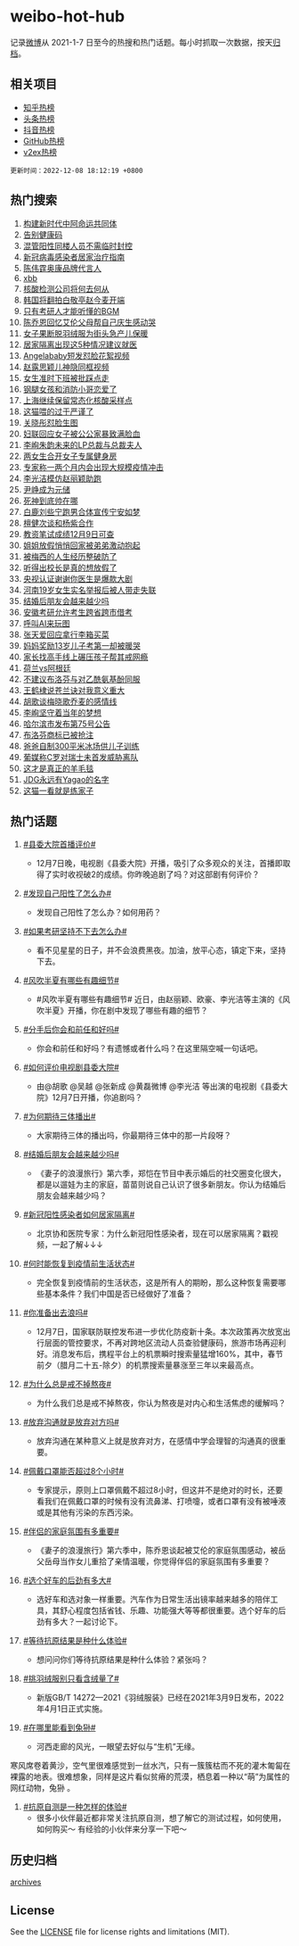 # weibo-hot-hub

记录[微博](https://www.weibo.com)从 2021-1-7 日至今的热搜和热门话题。每小时抓取一次数据，按天[归档](archives)。

## 相关项目

- [知乎热榜](https://github.com/lonnyzhang423/zhihu-hot-hub)
- [头条热榜](https://github.com/lonnyzhang423/toutiao-hot-hub)
- [抖音热榜](https://github.com/lonnyzhang423/douyin-hot-hub)
- [GitHub热榜](https://github.com/lonnyzhang423/github-hot-hub)
- [v2ex热榜](https://github.com/lonnyzhang423/v2ex-hot-hub)


`更新时间：2022-12-08 18:12:19 +0800`

## 热门搜索

1. [构建新时代中阿命运共同体](https://m.weibo.cn/search?containerid=100103type%3D1%26t%3D10%26q%3D%23%E6%9E%84%E5%BB%BA%E6%96%B0%E6%97%B6%E4%BB%A3%E4%B8%AD%E9%98%BF%E5%91%BD%E8%BF%90%E5%85%B1%E5%90%8C%E4%BD%93%23&stream_entry_id=51&isnewpage=1&extparam=seat%3D1%26c_type%3D51%26filter_type%3Drealtimehot%26dgr%3D0%26cate%3D10103%26pos%3D0%26display_time%3D1670494338%26pre_seqid%3D1670493418725024086198&luicode=10000011&lfid=106003type%253D25%2526t%253D3%2526disable_hot%253D1%2526filter_type%253Drealtimehot)
1. [告别健康码](https://m.weibo.cn/search?containerid=100103type%3D1%26t%3D10%26q%3D%23%E5%91%8A%E5%88%AB%E5%81%A5%E5%BA%B7%E7%A0%81%23&stream_entry_id=31&isnewpage=1&extparam=seat%3D1%26band_rank%3D1%26flag%3D2%26realpos%3D1%26q%3D%2523%25E5%2591%258A%25E5%2588%25AB%25E5%2581%25A5%25E5%25BA%25B7%25E7%25A0%2581%2523%26pos%3D0%26filter_type%3Drealtimehot%26c_type%3D31%26dgr%3D0%26cate%3D5001%26lcate%3D5001%26display_time%3D1670494338%26pre_seqid%3D1670493418725024086198&luicode=10000011&lfid=106003type%253D25%2526t%253D3%2526disable_hot%253D1%2526filter_type%253Drealtimehot)
1. [混管阳性同楼人员不需临时封控](https://m.weibo.cn/search?containerid=100103type%3D1%26t%3D10%26q%3D%23%E6%B7%B7%E7%AE%A1%E9%98%B3%E6%80%A7%E5%90%8C%E6%A5%BC%E4%BA%BA%E5%91%98%E4%B8%8D%E9%9C%80%E4%B8%B4%E6%97%B6%E5%B0%81%E6%8E%A7%23&stream_entry_id=31&isnewpage=1&extparam=seat%3D1%26band_rank%3D2%26flag%3D2%26realpos%3D2%26q%3D%2523%25E6%25B7%25B7%25E7%25AE%25A1%25E9%2598%25B3%25E6%2580%25A7%25E5%2590%258C%25E6%25A5%25BC%25E4%25BA%25BA%25E5%2591%2598%25E4%25B8%258D%25E9%259C%2580%25E4%25B8%25B4%25E6%2597%25B6%25E5%25B0%2581%25E6%258E%25A7%2523%26pos%3D1%26filter_type%3Drealtimehot%26c_type%3D31%26dgr%3D0%26cate%3D5001%26lcate%3D5001%26display_time%3D1670494338%26pre_seqid%3D1670493418725024086198&luicode=10000011&lfid=106003type%253D25%2526t%253D3%2526disable_hot%253D1%2526filter_type%253Drealtimehot)
1. [新冠病毒感染者居家治疗指南](https://m.weibo.cn/search?containerid=100103type%3D1%26t%3D10%26q%3D%23%E6%96%B0%E5%86%A0%E7%97%85%E6%AF%92%E6%84%9F%E6%9F%93%E8%80%85%E5%B1%85%E5%AE%B6%E6%B2%BB%E7%96%97%E6%8C%87%E5%8D%97%23&stream_entry_id=31&isnewpage=1&extparam=seat%3D1%26band_rank%3D3%26flag%3D0%26realpos%3D3%26q%3D%2523%25E6%2596%25B0%25E5%2586%25A0%25E7%2597%2585%25E6%25AF%2592%25E6%2584%259F%25E6%259F%2593%25E8%2580%2585%25E5%25B1%2585%25E5%25AE%25B6%25E6%25B2%25BB%25E7%2596%2597%25E6%258C%2587%25E5%258D%2597%2523%26pos%3D2%26filter_type%3Drealtimehot%26c_type%3D31%26dgr%3D0%26cate%3D5001%26lcate%3D5001%26display_time%3D1670494338%26pre_seqid%3D1670493418725024086198&luicode=10000011&lfid=106003type%253D25%2526t%253D3%2526disable_hot%253D1%2526filter_type%253Drealtimehot)
1. [陈伟霆奥康品牌代言人](https://m.weibo.cn/search?containerid=100103type%3D1%26t%3D10%26q%3D%23%E9%99%88%E4%BC%9F%E9%9C%86%E5%A5%A5%E5%BA%B7%E5%93%81%E7%89%8C%E4%BB%A3%E8%A8%80%E4%BA%BA%23&stream_entry_id=31&isnewpage=1&extparam=seat%3D1%26band_rank%3D4%26topic_ad%3D1%26filter_type%3Drealtimehot%26pos%3D3%26q%3D%2523%25E9%2599%2588%25E4%25BC%259F%25E9%259C%2586%25E5%25A5%25A5%25E5%25BA%25B7%25E5%2593%2581%25E7%2589%258C%25E4%25BB%25A3%25E8%25A8%2580%25E4%25BA%25BA%2523%26c_type%3D31%26dgr%3D0%26cate%3D5001%26adid%3D174406%26lcate%3D5001%26display_time%3D1670494338%26pre_seqid%3D1670493418725024086198&luicode=10000011&lfid=106003type%253D25%2526t%253D3%2526disable_hot%253D1%2526filter_type%253Drealtimehot)
1. [xbb](https://m.weibo.cn/search?containerid=100103type%3D1%26t%3D10%26q%3Dxbb&stream_entry_id=31&isnewpage=1&extparam=seat%3D1%26band_rank%3D4%26flag%3D0%26realpos%3D4%26q%3Dxbb%26pos%3D4%26filter_type%3Drealtimehot%26c_type%3D31%26dgr%3D0%26cate%3D5001%26lcate%3D5001%26display_time%3D1670494338%26pre_seqid%3D1670493418725024086198&luicode=10000011&lfid=106003type%253D25%2526t%253D3%2526disable_hot%253D1%2526filter_type%253Drealtimehot)
1. [核酸检测公司将何去何从](https://m.weibo.cn/search?containerid=100103type%3D1%26t%3D10%26q%3D%23%E6%A0%B8%E9%85%B8%E6%A3%80%E6%B5%8B%E5%85%AC%E5%8F%B8%E5%B0%86%E4%BD%95%E5%8E%BB%E4%BD%95%E4%BB%8E%23&stream_entry_id=31&isnewpage=1&extparam=seat%3D1%26band_rank%3D5%26flag%3D2%26realpos%3D5%26q%3D%2523%25E6%25A0%25B8%25E9%2585%25B8%25E6%25A3%2580%25E6%25B5%258B%25E5%2585%25AC%25E5%258F%25B8%25E5%25B0%2586%25E4%25BD%2595%25E5%258E%25BB%25E4%25BD%2595%25E4%25BB%258E%2523%26pos%3D5%26filter_type%3Drealtimehot%26c_type%3D31%26dgr%3D0%26cate%3D5001%26lcate%3D5001%26display_time%3D1670494338%26pre_seqid%3D1670493418725024086198&luicode=10000011&lfid=106003type%253D25%2526t%253D3%2526disable_hot%253D1%2526filter_type%253Drealtimehot)
1. [韩国将翻拍白敬亭赵今麦开端](https://m.weibo.cn/search?containerid=100103type%3D1%26t%3D10%26q%3D%23%E9%9F%A9%E5%9B%BD%E5%B0%86%E7%BF%BB%E6%8B%8D%E7%99%BD%E6%95%AC%E4%BA%AD%E8%B5%B5%E4%BB%8A%E9%BA%A6%E5%BC%80%E7%AB%AF%23&stream_entry_id=31&isnewpage=1&extparam=seat%3D1%26band_rank%3D6%26flag%3D1%26realpos%3D6%26q%3D%2523%25E9%259F%25A9%25E5%259B%25BD%25E5%25B0%2586%25E7%25BF%25BB%25E6%258B%258D%25E7%2599%25BD%25E6%2595%25AC%25E4%25BA%25AD%25E8%25B5%25B5%25E4%25BB%258A%25E9%25BA%25A6%25E5%25BC%2580%25E7%25AB%25AF%2523%26pos%3D6%26filter_type%3Drealtimehot%26c_type%3D31%26dgr%3D0%26cate%3D5001%26lcate%3D5001%26display_time%3D1670494338%26pre_seqid%3D1670493418725024086198&luicode=10000011&lfid=106003type%253D25%2526t%253D3%2526disable_hot%253D1%2526filter_type%253Drealtimehot)
1. [只有考研人才能听懂的BGM](https://m.weibo.cn/search?containerid=100103type%3D1%26t%3D10%26q%3D%23%E5%8F%AA%E6%9C%89%E8%80%83%E7%A0%94%E4%BA%BA%E6%89%8D%E8%83%BD%E5%90%AC%E6%87%82%E7%9A%84BGM%23&stream_entry_id=31&isnewpage=1&extparam=seat%3D1%26band_rank%3D7%26flag%3D1%26realpos%3D7%26q%3D%2523%25E5%258F%25AA%25E6%259C%2589%25E8%2580%2583%25E7%25A0%2594%25E4%25BA%25BA%25E6%2589%258D%25E8%2583%25BD%25E5%2590%25AC%25E6%2587%2582%25E7%259A%2584BGM%2523%26pos%3D7%26filter_type%3Drealtimehot%26c_type%3D31%26dgr%3D0%26cate%3D5001%26lcate%3D5001%26display_time%3D1670494338%26pre_seqid%3D1670493418725024086198&luicode=10000011&lfid=106003type%253D25%2526t%253D3%2526disable_hot%253D1%2526filter_type%253Drealtimehot)
1. [陈乔恩回忆艾伦父母帮自己庆生感动哭](https://m.weibo.cn/search?containerid=100103type%3D1%26t%3D10%26q%3D%23%E9%99%88%E4%B9%94%E6%81%A9%E5%9B%9E%E5%BF%86%E8%89%BE%E4%BC%A6%E7%88%B6%E6%AF%8D%E5%B8%AE%E8%87%AA%E5%B7%B1%E5%BA%86%E7%94%9F%E6%84%9F%E5%8A%A8%E5%93%AD%23&stream_entry_id=31&isnewpage=1&extparam=seat%3D1%26band_rank%3D8%26flag%3D0%26realpos%3D8%26q%3D%2523%25E9%2599%2588%25E4%25B9%2594%25E6%2581%25A9%25E5%259B%259E%25E5%25BF%2586%25E8%2589%25BE%25E4%25BC%25A6%25E7%2588%25B6%25E6%25AF%258D%25E5%25B8%25AE%25E8%2587%25AA%25E5%25B7%25B1%25E5%25BA%2586%25E7%2594%259F%25E6%2584%259F%25E5%258A%25A8%25E5%2593%25AD%2523%26pos%3D8%26filter_type%3Drealtimehot%26c_type%3D31%26dgr%3D0%26cate%3D5001%26lcate%3D5001%26display_time%3D1670494338%26pre_seqid%3D1670493418725024086198&luicode=10000011&lfid=106003type%253D25%2526t%253D3%2526disable_hot%253D1%2526filter_type%253Drealtimehot)
1. [女子果断脱羽绒服为街头急产儿保暖](https://m.weibo.cn/search?containerid=100103type%3D1%26t%3D10%26q%3D%23%E5%A5%B3%E5%AD%90%E6%9E%9C%E6%96%AD%E8%84%B1%E7%BE%BD%E7%BB%92%E6%9C%8D%E4%B8%BA%E8%A1%97%E5%A4%B4%E6%80%A5%E4%BA%A7%E5%84%BF%E4%BF%9D%E6%9A%96%23&stream_entry_id=31&isnewpage=1&extparam=seat%3D1%26band_rank%3D9%26flag%3D1%26realpos%3D9%26q%3D%2523%25E5%25A5%25B3%25E5%25AD%2590%25E6%259E%259C%25E6%2596%25AD%25E8%2584%25B1%25E7%25BE%25BD%25E7%25BB%2592%25E6%259C%258D%25E4%25B8%25BA%25E8%25A1%2597%25E5%25A4%25B4%25E6%2580%25A5%25E4%25BA%25A7%25E5%2584%25BF%25E4%25BF%259D%25E6%259A%2596%2523%26pos%3D9%26filter_type%3Drealtimehot%26c_type%3D31%26dgr%3D0%26cate%3D5001%26lcate%3D5001%26display_time%3D1670494338%26pre_seqid%3D1670493418725024086198&luicode=10000011&lfid=106003type%253D25%2526t%253D3%2526disable_hot%253D1%2526filter_type%253Drealtimehot)
1. [居家隔离出现这5种情况建议就医](https://m.weibo.cn/search?containerid=100103type%3D1%26t%3D10%26q%3D%23%E5%B1%85%E5%AE%B6%E9%9A%94%E7%A6%BB%E5%87%BA%E7%8E%B0%E8%BF%995%E7%A7%8D%E6%83%85%E5%86%B5%E5%BB%BA%E8%AE%AE%E5%B0%B1%E5%8C%BB%23&stream_entry_id=31&isnewpage=1&extparam=seat%3D1%26band_rank%3D10%26flag%3D1%26realpos%3D10%26q%3D%2523%25E5%25B1%2585%25E5%25AE%25B6%25E9%259A%2594%25E7%25A6%25BB%25E5%2587%25BA%25E7%258E%25B0%25E8%25BF%25995%25E7%25A7%258D%25E6%2583%2585%25E5%2586%25B5%25E5%25BB%25BA%25E8%25AE%25AE%25E5%25B0%25B1%25E5%258C%25BB%2523%26pos%3D10%26filter_type%3Drealtimehot%26c_type%3D31%26dgr%3D0%26cate%3D5001%26lcate%3D5001%26display_time%3D1670494338%26pre_seqid%3D1670493418725024086198&luicode=10000011&lfid=106003type%253D25%2526t%253D3%2526disable_hot%253D1%2526filter_type%253Drealtimehot)
1. [Angelababy短发怼脸花絮视频](https://m.weibo.cn/search?containerid=100103type%3D1%26t%3D10%26q%3D%23Angelababy%E7%9F%AD%E5%8F%91%E6%80%BC%E8%84%B8%E8%8A%B1%E7%B5%AE%E8%A7%86%E9%A2%91%23&stream_entry_id=31&isnewpage=1&extparam=seat%3D1%26band_rank%3D11%26flag%3D1%26realpos%3D11%26q%3D%2523Angelababy%25E7%259F%25AD%25E5%258F%2591%25E6%2580%25BC%25E8%2584%25B8%25E8%258A%25B1%25E7%25B5%25AE%25E8%25A7%2586%25E9%25A2%2591%2523%26pos%3D11%26filter_type%3Drealtimehot%26c_type%3D31%26dgr%3D0%26cate%3D5001%26lcate%3D5001%26display_time%3D1670494338%26pre_seqid%3D1670493418725024086198&luicode=10000011&lfid=106003type%253D25%2526t%253D3%2526disable_hot%253D1%2526filter_type%253Drealtimehot)
1. [赵露思颖儿神隐同框视频](https://m.weibo.cn/search?containerid=100103type%3D1%26t%3D10%26q%3D%23%E8%B5%B5%E9%9C%B2%E6%80%9D%E9%A2%96%E5%84%BF%E7%A5%9E%E9%9A%90%E5%90%8C%E6%A1%86%E8%A7%86%E9%A2%91%23&stream_entry_id=31&isnewpage=1&extparam=seat%3D1%26band_rank%3D12%26flag%3D1%26realpos%3D12%26q%3D%2523%25E8%25B5%25B5%25E9%259C%25B2%25E6%2580%259D%25E9%25A2%2596%25E5%2584%25BF%25E7%25A5%259E%25E9%259A%2590%25E5%2590%258C%25E6%25A1%2586%25E8%25A7%2586%25E9%25A2%2591%2523%26pos%3D12%26filter_type%3Drealtimehot%26c_type%3D31%26dgr%3D0%26cate%3D5001%26lcate%3D5001%26display_time%3D1670494338%26pre_seqid%3D1670493418725024086198&luicode=10000011&lfid=106003type%253D25%2526t%253D3%2526disable_hot%253D1%2526filter_type%253Drealtimehot)
1. [女生准时下班被批踩点走](https://m.weibo.cn/search?containerid=100103type%3D1%26t%3D10%26q%3D%23%E5%A5%B3%E7%94%9F%E5%87%86%E6%97%B6%E4%B8%8B%E7%8F%AD%E8%A2%AB%E6%89%B9%E8%B8%A9%E7%82%B9%E8%B5%B0%23&stream_entry_id=31&isnewpage=1&extparam=seat%3D1%26band_rank%3D13%26flag%3D2%26realpos%3D13%26q%3D%2523%25E5%25A5%25B3%25E7%2594%259F%25E5%2587%2586%25E6%2597%25B6%25E4%25B8%258B%25E7%258F%25AD%25E8%25A2%25AB%25E6%2589%25B9%25E8%25B8%25A9%25E7%2582%25B9%25E8%25B5%25B0%2523%26pos%3D13%26filter_type%3Drealtimehot%26c_type%3D31%26dgr%3D0%26cate%3D5001%26lcate%3D5001%26display_time%3D1670494338%26pre_seqid%3D1670493418725024086198&luicode=10000011&lfid=106003type%253D25%2526t%253D3%2526disable_hot%253D1%2526filter_type%253Drealtimehot)
1. [钢腿女孩和消防小哥恋爱了](https://m.weibo.cn/search?containerid=100103type%3D1%26t%3D10%26q%3D%23%E9%92%A2%E8%85%BF%E5%A5%B3%E5%AD%A9%E5%92%8C%E6%B6%88%E9%98%B2%E5%B0%8F%E5%93%A5%E6%81%8B%E7%88%B1%E4%BA%86%23&stream_entry_id=31&isnewpage=1&extparam=seat%3D1%26band_rank%3D14%26flag%3D1%26realpos%3D14%26q%3D%2523%25E9%2592%25A2%25E8%2585%25BF%25E5%25A5%25B3%25E5%25AD%25A9%25E5%2592%258C%25E6%25B6%2588%25E9%2598%25B2%25E5%25B0%258F%25E5%2593%25A5%25E6%2581%258B%25E7%2588%25B1%25E4%25BA%2586%2523%26pos%3D14%26filter_type%3Drealtimehot%26c_type%3D31%26dgr%3D0%26cate%3D5001%26lcate%3D5001%26display_time%3D1670494338%26pre_seqid%3D1670493418725024086198&luicode=10000011&lfid=106003type%253D25%2526t%253D3%2526disable_hot%253D1%2526filter_type%253Drealtimehot)
1. [上海继续保留常态化核酸采样点](https://m.weibo.cn/search?containerid=100103type%3D1%26t%3D10%26q%3D%23%E4%B8%8A%E6%B5%B7%E7%BB%A7%E7%BB%AD%E4%BF%9D%E7%95%99%E5%B8%B8%E6%80%81%E5%8C%96%E6%A0%B8%E9%85%B8%E9%87%87%E6%A0%B7%E7%82%B9%23&stream_entry_id=31&isnewpage=1&extparam=seat%3D1%26band_rank%3D15%26flag%3D0%26realpos%3D15%26q%3D%2523%25E4%25B8%258A%25E6%25B5%25B7%25E7%25BB%25A7%25E7%25BB%25AD%25E4%25BF%259D%25E7%2595%2599%25E5%25B8%25B8%25E6%2580%2581%25E5%258C%2596%25E6%25A0%25B8%25E9%2585%25B8%25E9%2587%2587%25E6%25A0%25B7%25E7%2582%25B9%2523%26pos%3D15%26filter_type%3Drealtimehot%26c_type%3D31%26dgr%3D0%26cate%3D5001%26lcate%3D5001%26display_time%3D1670494338%26pre_seqid%3D1670493418725024086198&luicode=10000011&lfid=106003type%253D25%2526t%253D3%2526disable_hot%253D1%2526filter_type%253Drealtimehot)
1. [这猫喂的过于严谨了](https://m.weibo.cn/search?containerid=100103type%3D1%26t%3D10%26q%3D%23%E8%BF%99%E7%8C%AB%E5%96%82%E7%9A%84%E8%BF%87%E4%BA%8E%E4%B8%A5%E8%B0%A8%E4%BA%86%23&stream_entry_id=31&isnewpage=1&extparam=seat%3D1%26band_rank%3D16%26flag%3D0%26realpos%3D16%26q%3D%2523%25E8%25BF%2599%25E7%258C%25AB%25E5%2596%2582%25E7%259A%2584%25E8%25BF%2587%25E4%25BA%258E%25E4%25B8%25A5%25E8%25B0%25A8%25E4%25BA%2586%2523%26pos%3D16%26filter_type%3Drealtimehot%26c_type%3D31%26dgr%3D0%26cate%3D5001%26lcate%3D5001%26display_time%3D1670494338%26pre_seqid%3D1670493418725024086198&luicode=10000011&lfid=106003type%253D25%2526t%253D3%2526disable_hot%253D1%2526filter_type%253Drealtimehot)
1. [关晓彤怼脸生图](https://m.weibo.cn/search?containerid=100103type%3D1%26t%3D10%26q%3D%23%E5%85%B3%E6%99%93%E5%BD%A4%E6%80%BC%E8%84%B8%E7%94%9F%E5%9B%BE%23&stream_entry_id=31&isnewpage=1&extparam=seat%3D1%26band_rank%3D17%26flag%3D0%26realpos%3D17%26q%3D%2523%25E5%2585%25B3%25E6%2599%2593%25E5%25BD%25A4%25E6%2580%25BC%25E8%2584%25B8%25E7%2594%259F%25E5%259B%25BE%2523%26pos%3D17%26filter_type%3Drealtimehot%26c_type%3D31%26dgr%3D0%26cate%3D5001%26lcate%3D5001%26display_time%3D1670494338%26pre_seqid%3D1670493418725024086198&luicode=10000011&lfid=106003type%253D25%2526t%253D3%2526disable_hot%253D1%2526filter_type%253Drealtimehot)
1. [妇联回应女子被公公家暴致满脸血](https://m.weibo.cn/search?containerid=100103type%3D1%26t%3D10%26q%3D%23%E5%A6%87%E8%81%94%E5%9B%9E%E5%BA%94%E5%A5%B3%E5%AD%90%E8%A2%AB%E5%85%AC%E5%85%AC%E5%AE%B6%E6%9A%B4%E8%87%B4%E6%BB%A1%E8%84%B8%E8%A1%80%23&stream_entry_id=31&isnewpage=1&extparam=seat%3D1%26band_rank%3D18%26flag%3D0%26realpos%3D18%26q%3D%2523%25E5%25A6%2587%25E8%2581%2594%25E5%259B%259E%25E5%25BA%2594%25E5%25A5%25B3%25E5%25AD%2590%25E8%25A2%25AB%25E5%2585%25AC%25E5%2585%25AC%25E5%25AE%25B6%25E6%259A%25B4%25E8%2587%25B4%25E6%25BB%25A1%25E8%2584%25B8%25E8%25A1%2580%2523%26pos%3D18%26filter_type%3Drealtimehot%26c_type%3D31%26dgr%3D0%26cate%3D5001%26lcate%3D5001%26display_time%3D1670494338%26pre_seqid%3D1670493418725024086198&luicode=10000011&lfid=106003type%253D25%2526t%253D3%2526disable_hot%253D1%2526filter_type%253Drealtimehot)
1. [李峋朱韵未来的LP总裁与总裁夫人](https://m.weibo.cn/search?containerid=100103type%3D1%26t%3D10%26q%3D%23%E6%9D%8E%E5%B3%8B%E6%9C%B1%E9%9F%B5%E6%9C%AA%E6%9D%A5%E7%9A%84LP%E6%80%BB%E8%A3%81%E4%B8%8E%E6%80%BB%E8%A3%81%E5%A4%AB%E4%BA%BA%23&stream_entry_id=31&isnewpage=1&extparam=seat%3D1%26band_rank%3D19%26flag%3D1%26realpos%3D19%26q%3D%2523%25E6%259D%258E%25E5%25B3%258B%25E6%259C%25B1%25E9%259F%25B5%25E6%259C%25AA%25E6%259D%25A5%25E7%259A%2584LP%25E6%2580%25BB%25E8%25A3%2581%25E4%25B8%258E%25E6%2580%25BB%25E8%25A3%2581%25E5%25A4%25AB%25E4%25BA%25BA%2523%26pos%3D19%26filter_type%3Drealtimehot%26c_type%3D31%26dgr%3D0%26cate%3D5001%26lcate%3D5001%26display_time%3D1670494338%26pre_seqid%3D1670493418725024086198&luicode=10000011&lfid=106003type%253D25%2526t%253D3%2526disable_hot%253D1%2526filter_type%253Drealtimehot)
1. [两女生合开女子专属健身房](https://m.weibo.cn/search?containerid=100103type%3D1%26t%3D10%26q%3D%23%E4%B8%A4%E5%A5%B3%E7%94%9F%E5%90%88%E5%BC%80%E5%A5%B3%E5%AD%90%E4%B8%93%E5%B1%9E%E5%81%A5%E8%BA%AB%E6%88%BF%23&stream_entry_id=31&isnewpage=1&extparam=seat%3D1%26band_rank%3D20%26flag%3D0%26realpos%3D20%26q%3D%2523%25E4%25B8%25A4%25E5%25A5%25B3%25E7%2594%259F%25E5%2590%2588%25E5%25BC%2580%25E5%25A5%25B3%25E5%25AD%2590%25E4%25B8%2593%25E5%25B1%259E%25E5%2581%25A5%25E8%25BA%25AB%25E6%2588%25BF%2523%26pos%3D20%26filter_type%3Drealtimehot%26c_type%3D31%26dgr%3D0%26cate%3D5001%26lcate%3D5001%26display_time%3D1670494338%26pre_seqid%3D1670493418725024086198&luicode=10000011&lfid=106003type%253D25%2526t%253D3%2526disable_hot%253D1%2526filter_type%253Drealtimehot)
1. [专家称一两个月内会出现大规模疫情冲击](https://m.weibo.cn/search?containerid=100103type%3D1%26t%3D10%26q%3D%23%E4%B8%93%E5%AE%B6%E7%A7%B0%E4%B8%80%E4%B8%A4%E4%B8%AA%E6%9C%88%E5%86%85%E4%BC%9A%E5%87%BA%E7%8E%B0%E5%A4%A7%E8%A7%84%E6%A8%A1%E7%96%AB%E6%83%85%E5%86%B2%E5%87%BB%23&stream_entry_id=31&isnewpage=1&extparam=seat%3D1%26band_rank%3D21%26flag%3D2%26realpos%3D21%26q%3D%2523%25E4%25B8%2593%25E5%25AE%25B6%25E7%25A7%25B0%25E4%25B8%2580%25E4%25B8%25A4%25E4%25B8%25AA%25E6%259C%2588%25E5%2586%2585%25E4%25BC%259A%25E5%2587%25BA%25E7%258E%25B0%25E5%25A4%25A7%25E8%25A7%2584%25E6%25A8%25A1%25E7%2596%25AB%25E6%2583%2585%25E5%2586%25B2%25E5%2587%25BB%2523%26pos%3D21%26filter_type%3Drealtimehot%26c_type%3D31%26dgr%3D0%26cate%3D5001%26lcate%3D5001%26display_time%3D1670494338%26pre_seqid%3D1670493418725024086198&luicode=10000011&lfid=106003type%253D25%2526t%253D3%2526disable_hot%253D1%2526filter_type%253Drealtimehot)
1. [李光洁模仿赵丽颖助跑](https://m.weibo.cn/search?containerid=100103type%3D1%26t%3D10%26q%3D%23%E6%9D%8E%E5%85%89%E6%B4%81%E6%A8%A1%E4%BB%BF%E8%B5%B5%E4%B8%BD%E9%A2%96%E5%8A%A9%E8%B7%91%23&stream_entry_id=31&isnewpage=1&extparam=seat%3D1%26band_rank%3D22%26flag%3D1%26realpos%3D22%26q%3D%2523%25E6%259D%258E%25E5%2585%2589%25E6%25B4%2581%25E6%25A8%25A1%25E4%25BB%25BF%25E8%25B5%25B5%25E4%25B8%25BD%25E9%25A2%2596%25E5%258A%25A9%25E8%25B7%2591%2523%26pos%3D22%26filter_type%3Drealtimehot%26c_type%3D31%26dgr%3D0%26cate%3D5001%26lcate%3D5001%26display_time%3D1670494338%26pre_seqid%3D1670493418725024086198&luicode=10000011&lfid=106003type%253D25%2526t%253D3%2526disable_hot%253D1%2526filter_type%253Drealtimehot)
1. [尹峥成为元储](https://m.weibo.cn/search?containerid=100103type%3D1%26t%3D10%26q%3D%23%E5%B0%B9%E5%B3%A5%E6%88%90%E4%B8%BA%E5%85%83%E5%82%A8%23&stream_entry_id=31&isnewpage=1&extparam=seat%3D1%26band_rank%3D23%26flag%3D1%26realpos%3D23%26q%3D%2523%25E5%25B0%25B9%25E5%25B3%25A5%25E6%2588%2590%25E4%25B8%25BA%25E5%2585%2583%25E5%2582%25A8%2523%26pos%3D23%26filter_type%3Drealtimehot%26c_type%3D31%26dgr%3D0%26cate%3D5001%26lcate%3D5001%26display_time%3D1670494338%26pre_seqid%3D1670493418725024086198&luicode=10000011&lfid=106003type%253D25%2526t%253D3%2526disable_hot%253D1%2526filter_type%253Drealtimehot)
1. [死神到底帅在哪](https://m.weibo.cn/search?containerid=100103type%3D1%26t%3D10%26q%3D%23%E6%AD%BB%E7%A5%9E%E5%88%B0%E5%BA%95%E5%B8%85%E5%9C%A8%E5%93%AA%23&stream_entry_id=31&isnewpage=1&extparam=seat%3D1%26band_rank%3D24%26flag%3D0%26realpos%3D24%26q%3D%2523%25E6%25AD%25BB%25E7%25A5%259E%25E5%2588%25B0%25E5%25BA%2595%25E5%25B8%2585%25E5%259C%25A8%25E5%2593%25AA%2523%26pos%3D24%26filter_type%3Drealtimehot%26c_type%3D31%26dgr%3D0%26cate%3D5001%26lcate%3D5001%26display_time%3D1670494338%26pre_seqid%3D1670493418725024086198&luicode=10000011&lfid=106003type%253D25%2526t%253D3%2526disable_hot%253D1%2526filter_type%253Drealtimehot)
1. [白鹿刘些宁跑男合体宣传宁安如梦](https://m.weibo.cn/search?containerid=100103type%3D1%26t%3D10%26q%3D%23%E7%99%BD%E9%B9%BF%E5%88%98%E4%BA%9B%E5%AE%81%E8%B7%91%E7%94%B7%E5%90%88%E4%BD%93%E5%AE%A3%E4%BC%A0%E5%AE%81%E5%AE%89%E5%A6%82%E6%A2%A6%23&stream_entry_id=31&isnewpage=1&extparam=seat%3D1%26band_rank%3D25%26flag%3D1%26realpos%3D25%26q%3D%2523%25E7%2599%25BD%25E9%25B9%25BF%25E5%2588%2598%25E4%25BA%259B%25E5%25AE%2581%25E8%25B7%2591%25E7%2594%25B7%25E5%2590%2588%25E4%25BD%2593%25E5%25AE%25A3%25E4%25BC%25A0%25E5%25AE%2581%25E5%25AE%2589%25E5%25A6%2582%25E6%25A2%25A6%2523%26pos%3D25%26filter_type%3Drealtimehot%26c_type%3D31%26dgr%3D0%26cate%3D5001%26lcate%3D5001%26display_time%3D1670494338%26pre_seqid%3D1670493418725024086198&luicode=10000011&lfid=106003type%253D25%2526t%253D3%2526disable_hot%253D1%2526filter_type%253Drealtimehot)
1. [檀健次谈和杨紫合作](https://m.weibo.cn/search?containerid=100103type%3D1%26t%3D10%26q%3D%23%E6%AA%80%E5%81%A5%E6%AC%A1%E8%B0%88%E5%92%8C%E6%9D%A8%E7%B4%AB%E5%90%88%E4%BD%9C%23&stream_entry_id=31&isnewpage=1&extparam=seat%3D1%26band_rank%3D26%26flag%3D0%26realpos%3D26%26q%3D%2523%25E6%25AA%2580%25E5%2581%25A5%25E6%25AC%25A1%25E8%25B0%2588%25E5%2592%258C%25E6%259D%25A8%25E7%25B4%25AB%25E5%2590%2588%25E4%25BD%259C%2523%26pos%3D26%26filter_type%3Drealtimehot%26c_type%3D31%26dgr%3D0%26cate%3D5001%26lcate%3D5001%26display_time%3D1670494338%26pre_seqid%3D1670493418725024086198&luicode=10000011&lfid=106003type%253D25%2526t%253D3%2526disable_hot%253D1%2526filter_type%253Drealtimehot)
1. [教资笔试成绩12月9日可查](https://m.weibo.cn/search?containerid=100103type%3D1%26t%3D10%26q%3D%23%E6%95%99%E8%B5%84%E7%AC%94%E8%AF%95%E6%88%90%E7%BB%A912%E6%9C%889%E6%97%A5%E5%8F%AF%E6%9F%A5%23&stream_entry_id=31&isnewpage=1&extparam=seat%3D1%26band_rank%3D27%26flag%3D0%26realpos%3D27%26q%3D%2523%25E6%2595%2599%25E8%25B5%2584%25E7%25AC%2594%25E8%25AF%2595%25E6%2588%2590%25E7%25BB%25A912%25E6%259C%25889%25E6%2597%25A5%25E5%258F%25AF%25E6%259F%25A5%2523%26pos%3D27%26filter_type%3Drealtimehot%26c_type%3D31%26dgr%3D0%26cate%3D5001%26lcate%3D5001%26display_time%3D1670494338%26pre_seqid%3D1670493418725024086198&luicode=10000011&lfid=106003type%253D25%2526t%253D3%2526disable_hot%253D1%2526filter_type%253Drealtimehot)
1. [姐姐放假悄悄回家被弟弟激动抱起](https://m.weibo.cn/search?containerid=100103type%3D1%26t%3D10%26q%3D%23%E5%A7%90%E5%A7%90%E6%94%BE%E5%81%87%E6%82%84%E6%82%84%E5%9B%9E%E5%AE%B6%E8%A2%AB%E5%BC%9F%E5%BC%9F%E6%BF%80%E5%8A%A8%E6%8A%B1%E8%B5%B7%23&stream_entry_id=31&isnewpage=1&extparam=seat%3D1%26band_rank%3D28%26flag%3D1%26realpos%3D28%26q%3D%2523%25E5%25A7%2590%25E5%25A7%2590%25E6%2594%25BE%25E5%2581%2587%25E6%2582%2584%25E6%2582%2584%25E5%259B%259E%25E5%25AE%25B6%25E8%25A2%25AB%25E5%25BC%259F%25E5%25BC%259F%25E6%25BF%2580%25E5%258A%25A8%25E6%258A%25B1%25E8%25B5%25B7%2523%26pos%3D28%26filter_type%3Drealtimehot%26c_type%3D31%26dgr%3D0%26cate%3D5001%26lcate%3D5001%26display_time%3D1670494338%26pre_seqid%3D1670493418725024086198&luicode=10000011&lfid=106003type%253D25%2526t%253D3%2526disable_hot%253D1%2526filter_type%253Drealtimehot)
1. [被梅西的人生经历整破防了](https://m.weibo.cn/search?containerid=100103type%3D1%26t%3D10%26q%3D%23%E8%A2%AB%E6%A2%85%E8%A5%BF%E7%9A%84%E4%BA%BA%E7%94%9F%E7%BB%8F%E5%8E%86%E6%95%B4%E7%A0%B4%E9%98%B2%E4%BA%86%23&stream_entry_id=31&isnewpage=1&extparam=seat%3D1%26band_rank%3D29%26flag%3D1%26realpos%3D29%26q%3D%2523%25E8%25A2%25AB%25E6%25A2%2585%25E8%25A5%25BF%25E7%259A%2584%25E4%25BA%25BA%25E7%2594%259F%25E7%25BB%258F%25E5%258E%2586%25E6%2595%25B4%25E7%25A0%25B4%25E9%2598%25B2%25E4%25BA%2586%2523%26pos%3D29%26filter_type%3Drealtimehot%26c_type%3D31%26dgr%3D0%26cate%3D5001%26lcate%3D5001%26display_time%3D1670494338%26pre_seqid%3D1670493418725024086198&luicode=10000011&lfid=106003type%253D25%2526t%253D3%2526disable_hot%253D1%2526filter_type%253Drealtimehot)
1. [听得出校长是真的想放假了](https://m.weibo.cn/search?containerid=100103type%3D1%26t%3D10%26q%3D%23%E5%90%AC%E5%BE%97%E5%87%BA%E6%A0%A1%E9%95%BF%E6%98%AF%E7%9C%9F%E7%9A%84%E6%83%B3%E6%94%BE%E5%81%87%E4%BA%86%23&stream_entry_id=31&isnewpage=1&extparam=seat%3D1%26band_rank%3D30%26flag%3D0%26realpos%3D30%26q%3D%2523%25E5%2590%25AC%25E5%25BE%2597%25E5%2587%25BA%25E6%25A0%25A1%25E9%2595%25BF%25E6%2598%25AF%25E7%259C%259F%25E7%259A%2584%25E6%2583%25B3%25E6%2594%25BE%25E5%2581%2587%25E4%25BA%2586%2523%26pos%3D30%26filter_type%3Drealtimehot%26c_type%3D31%26dgr%3D0%26cate%3D5001%26lcate%3D5001%26display_time%3D1670494338%26pre_seqid%3D1670493418725024086198&luicode=10000011&lfid=106003type%253D25%2526t%253D3%2526disable_hot%253D1%2526filter_type%253Drealtimehot)
1. [央视认证谢谢你医生是爆款大剧](https://m.weibo.cn/search?containerid=100103type%3D1%26t%3D10%26q%3D%23%E5%A4%AE%E8%A7%86%E8%AE%A4%E8%AF%81%E8%B0%A2%E8%B0%A2%E4%BD%A0%E5%8C%BB%E7%94%9F%E6%98%AF%E7%88%86%E6%AC%BE%E5%A4%A7%E5%89%A7%23&stream_entry_id=31&isnewpage=1&extparam=seat%3D1%26band_rank%3D31%26flag%3D1%26realpos%3D31%26q%3D%2523%25E5%25A4%25AE%25E8%25A7%2586%25E8%25AE%25A4%25E8%25AF%2581%25E8%25B0%25A2%25E8%25B0%25A2%25E4%25BD%25A0%25E5%258C%25BB%25E7%2594%259F%25E6%2598%25AF%25E7%2588%2586%25E6%25AC%25BE%25E5%25A4%25A7%25E5%2589%25A7%2523%26pos%3D31%26filter_type%3Drealtimehot%26c_type%3D31%26dgr%3D0%26cate%3D5001%26lcate%3D5001%26display_time%3D1670494338%26pre_seqid%3D1670493418725024086198&luicode=10000011&lfid=106003type%253D25%2526t%253D3%2526disable_hot%253D1%2526filter_type%253Drealtimehot)
1. [河南19岁女生实名举报后被人带走失联](https://m.weibo.cn/search?containerid=100103type%3D1%26t%3D10%26q%3D%23%E6%B2%B3%E5%8D%9719%E5%B2%81%E5%A5%B3%E7%94%9F%E5%AE%9E%E5%90%8D%E4%B8%BE%E6%8A%A5%E5%90%8E%E8%A2%AB%E4%BA%BA%E5%B8%A6%E8%B5%B0%E5%A4%B1%E8%81%94%23&stream_entry_id=31&isnewpage=1&extparam=seat%3D1%26band_rank%3D32%26flag%3D0%26realpos%3D32%26q%3D%2523%25E6%25B2%25B3%25E5%258D%259719%25E5%25B2%2581%25E5%25A5%25B3%25E7%2594%259F%25E5%25AE%259E%25E5%2590%258D%25E4%25B8%25BE%25E6%258A%25A5%25E5%2590%258E%25E8%25A2%25AB%25E4%25BA%25BA%25E5%25B8%25A6%25E8%25B5%25B0%25E5%25A4%25B1%25E8%2581%2594%2523%26pos%3D32%26filter_type%3Drealtimehot%26c_type%3D31%26dgr%3D0%26cate%3D5001%26lcate%3D5001%26display_time%3D1670494338%26pre_seqid%3D1670493418725024086198&luicode=10000011&lfid=106003type%253D25%2526t%253D3%2526disable_hot%253D1%2526filter_type%253Drealtimehot)
1. [结婚后朋友会越来越少吗](https://m.weibo.cn/search?containerid=100103type%3D1%26t%3D10%26q%3D%23%E7%BB%93%E5%A9%9A%E5%90%8E%E6%9C%8B%E5%8F%8B%E4%BC%9A%E8%B6%8A%E6%9D%A5%E8%B6%8A%E5%B0%91%E5%90%97%23&stream_entry_id=31&isnewpage=1&extparam=seat%3D1%26band_rank%3D33%26flag%3D0%26realpos%3D33%26q%3D%2523%25E7%25BB%2593%25E5%25A9%259A%25E5%2590%258E%25E6%259C%258B%25E5%258F%258B%25E4%25BC%259A%25E8%25B6%258A%25E6%259D%25A5%25E8%25B6%258A%25E5%25B0%2591%25E5%2590%2597%2523%26pos%3D33%26filter_type%3Drealtimehot%26c_type%3D31%26dgr%3D0%26cate%3D5001%26lcate%3D5001%26display_time%3D1670494338%26pre_seqid%3D1670493418725024086198&luicode=10000011&lfid=106003type%253D25%2526t%253D3%2526disable_hot%253D1%2526filter_type%253Drealtimehot)
1. [安徽考研允许考生跨省跨市借考](https://m.weibo.cn/search?containerid=100103type%3D1%26t%3D10%26q%3D%23%E5%AE%89%E5%BE%BD%E8%80%83%E7%A0%94%E5%85%81%E8%AE%B8%E8%80%83%E7%94%9F%E8%B7%A8%E7%9C%81%E8%B7%A8%E5%B8%82%E5%80%9F%E8%80%83%23&stream_entry_id=31&isnewpage=1&extparam=seat%3D1%26band_rank%3D34%26flag%3D0%26realpos%3D34%26q%3D%2523%25E5%25AE%2589%25E5%25BE%25BD%25E8%2580%2583%25E7%25A0%2594%25E5%2585%2581%25E8%25AE%25B8%25E8%2580%2583%25E7%2594%259F%25E8%25B7%25A8%25E7%259C%2581%25E8%25B7%25A8%25E5%25B8%2582%25E5%2580%259F%25E8%2580%2583%2523%26pos%3D34%26filter_type%3Drealtimehot%26c_type%3D31%26dgr%3D0%26cate%3D5001%26lcate%3D5001%26display_time%3D1670494338%26pre_seqid%3D1670493418725024086198&luicode=10000011&lfid=106003type%253D25%2526t%253D3%2526disable_hot%253D1%2526filter_type%253Drealtimehot)
1. [呼叫AI来玩图](https://m.weibo.cn/search?containerid=100103type%3D1%26t%3D10%26q%3D%23%E5%91%BC%E5%8F%ABAI%E6%9D%A5%E7%8E%A9%E5%9B%BE%23&stream_entry_id=31&isnewpage=1&extparam=seat%3D1%26band_rank%3D35%26flag%3D1%26realpos%3D35%26q%3D%2523%25E5%2591%25BC%25E5%258F%25ABAI%25E6%259D%25A5%25E7%258E%25A9%25E5%259B%25BE%2523%26pos%3D35%26filter_type%3Drealtimehot%26c_type%3D31%26dgr%3D0%26cate%3D5001%26lcate%3D5001%26display_time%3D1670494338%26pre_seqid%3D1670493418725024086198&luicode=10000011&lfid=106003type%253D25%2526t%253D3%2526disable_hot%253D1%2526filter_type%253Drealtimehot)
1. [张天爱回应拿行李箱买菜](https://m.weibo.cn/search?containerid=100103type%3D1%26t%3D10%26q%3D%23%E5%BC%A0%E5%A4%A9%E7%88%B1%E5%9B%9E%E5%BA%94%E6%8B%BF%E8%A1%8C%E6%9D%8E%E7%AE%B1%E4%B9%B0%E8%8F%9C%23&stream_entry_id=31&isnewpage=1&extparam=seat%3D1%26band_rank%3D36%26flag%3D0%26realpos%3D36%26q%3D%2523%25E5%25BC%25A0%25E5%25A4%25A9%25E7%2588%25B1%25E5%259B%259E%25E5%25BA%2594%25E6%258B%25BF%25E8%25A1%258C%25E6%259D%258E%25E7%25AE%25B1%25E4%25B9%25B0%25E8%258F%259C%2523%26pos%3D36%26filter_type%3Drealtimehot%26c_type%3D31%26dgr%3D0%26cate%3D5001%26lcate%3D5001%26display_time%3D1670494338%26pre_seqid%3D1670493418725024086198&luicode=10000011&lfid=106003type%253D25%2526t%253D3%2526disable_hot%253D1%2526filter_type%253Drealtimehot)
1. [妈妈奖励13岁儿子考第一却被暖哭](https://m.weibo.cn/search?containerid=100103type%3D1%26t%3D10%26q%3D%23%E5%A6%88%E5%A6%88%E5%A5%96%E5%8A%B113%E5%B2%81%E5%84%BF%E5%AD%90%E8%80%83%E7%AC%AC%E4%B8%80%E5%8D%B4%E8%A2%AB%E6%9A%96%E5%93%AD%23&stream_entry_id=31&isnewpage=1&extparam=seat%3D1%26band_rank%3D37%26flag%3D0%26realpos%3D37%26q%3D%2523%25E5%25A6%2588%25E5%25A6%2588%25E5%25A5%2596%25E5%258A%25B113%25E5%25B2%2581%25E5%2584%25BF%25E5%25AD%2590%25E8%2580%2583%25E7%25AC%25AC%25E4%25B8%2580%25E5%258D%25B4%25E8%25A2%25AB%25E6%259A%2596%25E5%2593%25AD%2523%26pos%3D37%26filter_type%3Drealtimehot%26c_type%3D31%26dgr%3D0%26cate%3D5001%26lcate%3D5001%26display_time%3D1670494338%26pre_seqid%3D1670493418725024086198&luicode=10000011&lfid=106003type%253D25%2526t%253D3%2526disable_hot%253D1%2526filter_type%253Drealtimehot)
1. [家长找高手线上碾压孩子帮其戒网瘾](https://m.weibo.cn/search?containerid=100103type%3D1%26t%3D10%26q%3D%23%E5%AE%B6%E9%95%BF%E6%89%BE%E9%AB%98%E6%89%8B%E7%BA%BF%E4%B8%8A%E7%A2%BE%E5%8E%8B%E5%AD%A9%E5%AD%90%E5%B8%AE%E5%85%B6%E6%88%92%E7%BD%91%E7%98%BE%23&stream_entry_id=31&isnewpage=1&extparam=seat%3D1%26band_rank%3D38%26flag%3D1%26realpos%3D38%26q%3D%2523%25E5%25AE%25B6%25E9%2595%25BF%25E6%2589%25BE%25E9%25AB%2598%25E6%2589%258B%25E7%25BA%25BF%25E4%25B8%258A%25E7%25A2%25BE%25E5%258E%258B%25E5%25AD%25A9%25E5%25AD%2590%25E5%25B8%25AE%25E5%2585%25B6%25E6%2588%2592%25E7%25BD%2591%25E7%2598%25BE%2523%26pos%3D38%26filter_type%3Drealtimehot%26c_type%3D31%26dgr%3D0%26cate%3D5001%26lcate%3D5001%26display_time%3D1670494338%26pre_seqid%3D1670493418725024086198&luicode=10000011&lfid=106003type%253D25%2526t%253D3%2526disable_hot%253D1%2526filter_type%253Drealtimehot)
1. [荷兰vs阿根廷](https://m.weibo.cn/search?containerid=100103type%3D1%26t%3D10%26q%3D%23%E8%8D%B7%E5%85%B0vs%E9%98%BF%E6%A0%B9%E5%BB%B7%23&stream_entry_id=31&isnewpage=1&extparam=seat%3D1%26band_rank%3D39%26flag%3D0%26realpos%3D39%26q%3D%2523%25E8%258D%25B7%25E5%2585%25B0vs%25E9%2598%25BF%25E6%25A0%25B9%25E5%25BB%25B7%2523%26pos%3D39%26filter_type%3Drealtimehot%26c_type%3D31%26dgr%3D0%26cate%3D5001%26lcate%3D5001%26display_time%3D1670494338%26pre_seqid%3D1670493418725024086198&luicode=10000011&lfid=106003type%253D25%2526t%253D3%2526disable_hot%253D1%2526filter_type%253Drealtimehot)
1. [不建议布洛芬与对乙酰氨基酚同服](https://m.weibo.cn/search?containerid=100103type%3D1%26t%3D10%26q%3D%23%E4%B8%8D%E5%BB%BA%E8%AE%AE%E5%B8%83%E6%B4%9B%E8%8A%AC%E4%B8%8E%E5%AF%B9%E4%B9%99%E9%85%B0%E6%B0%A8%E5%9F%BA%E9%85%9A%E5%90%8C%E6%9C%8D%23&stream_entry_id=31&isnewpage=1&extparam=seat%3D1%26band_rank%3D40%26flag%3D0%26realpos%3D40%26q%3D%2523%25E4%25B8%258D%25E5%25BB%25BA%25E8%25AE%25AE%25E5%25B8%2583%25E6%25B4%259B%25E8%258A%25AC%25E4%25B8%258E%25E5%25AF%25B9%25E4%25B9%2599%25E9%2585%25B0%25E6%25B0%25A8%25E5%259F%25BA%25E9%2585%259A%25E5%2590%258C%25E6%259C%258D%2523%26pos%3D40%26filter_type%3Drealtimehot%26c_type%3D31%26dgr%3D0%26cate%3D5001%26lcate%3D5001%26display_time%3D1670494338%26pre_seqid%3D1670493418725024086198&luicode=10000011&lfid=106003type%253D25%2526t%253D3%2526disable_hot%253D1%2526filter_type%253Drealtimehot)
1. [王鹤棣说苍兰诀对我意义重大](https://m.weibo.cn/search?containerid=100103type%3D1%26t%3D10%26q%3D%23%E7%8E%8B%E9%B9%A4%E6%A3%A3%E8%AF%B4%E8%8B%8D%E5%85%B0%E8%AF%80%E5%AF%B9%E6%88%91%E6%84%8F%E4%B9%89%E9%87%8D%E5%A4%A7%23&stream_entry_id=31&isnewpage=1&extparam=seat%3D1%26band_rank%3D41%26flag%3D0%26realpos%3D41%26q%3D%2523%25E7%258E%258B%25E9%25B9%25A4%25E6%25A3%25A3%25E8%25AF%25B4%25E8%258B%258D%25E5%2585%25B0%25E8%25AF%2580%25E5%25AF%25B9%25E6%2588%2591%25E6%2584%258F%25E4%25B9%2589%25E9%2587%258D%25E5%25A4%25A7%2523%26pos%3D41%26filter_type%3Drealtimehot%26c_type%3D31%26dgr%3D0%26cate%3D5001%26lcate%3D5001%26display_time%3D1670494338%26pre_seqid%3D1670493418725024086198&luicode=10000011&lfid=106003type%253D25%2526t%253D3%2526disable_hot%253D1%2526filter_type%253Drealtimehot)
1. [胡歌谈梅晓歌乔麦的感情线](https://m.weibo.cn/search?containerid=100103type%3D1%26t%3D10%26q%3D%23%E8%83%A1%E6%AD%8C%E8%B0%88%E6%A2%85%E6%99%93%E6%AD%8C%E4%B9%94%E9%BA%A6%E7%9A%84%E6%84%9F%E6%83%85%E7%BA%BF%23&stream_entry_id=31&isnewpage=1&extparam=seat%3D1%26band_rank%3D42%26flag%3D1%26realpos%3D42%26q%3D%2523%25E8%2583%25A1%25E6%25AD%258C%25E8%25B0%2588%25E6%25A2%2585%25E6%2599%2593%25E6%25AD%258C%25E4%25B9%2594%25E9%25BA%25A6%25E7%259A%2584%25E6%2584%259F%25E6%2583%2585%25E7%25BA%25BF%2523%26pos%3D42%26filter_type%3Drealtimehot%26c_type%3D31%26dgr%3D0%26cate%3D5001%26lcate%3D5001%26display_time%3D1670494338%26pre_seqid%3D1670493418725024086198&luicode=10000011&lfid=106003type%253D25%2526t%253D3%2526disable_hot%253D1%2526filter_type%253Drealtimehot)
1. [李峋坚守着当年的梦想](https://m.weibo.cn/search?containerid=100103type%3D1%26t%3D10%26q%3D%23%E6%9D%8E%E5%B3%8B%E5%9D%9A%E5%AE%88%E7%9D%80%E5%BD%93%E5%B9%B4%E7%9A%84%E6%A2%A6%E6%83%B3%23&stream_entry_id=31&isnewpage=1&extparam=seat%3D1%26band_rank%3D43%26flag%3D1%26realpos%3D43%26q%3D%2523%25E6%259D%258E%25E5%25B3%258B%25E5%259D%259A%25E5%25AE%2588%25E7%259D%2580%25E5%25BD%2593%25E5%25B9%25B4%25E7%259A%2584%25E6%25A2%25A6%25E6%2583%25B3%2523%26pos%3D43%26filter_type%3Drealtimehot%26c_type%3D31%26dgr%3D0%26cate%3D5001%26lcate%3D5001%26display_time%3D1670494338%26pre_seqid%3D1670493418725024086198&luicode=10000011&lfid=106003type%253D25%2526t%253D3%2526disable_hot%253D1%2526filter_type%253Drealtimehot)
1. [哈尔滨市发布第75号公告](https://m.weibo.cn/search?containerid=100103type%3D1%26t%3D10%26q%3D%23%E5%93%88%E5%B0%94%E6%BB%A8%E5%B8%82%E5%8F%91%E5%B8%83%E7%AC%AC75%E5%8F%B7%E5%85%AC%E5%91%8A%23&stream_entry_id=31&isnewpage=1&extparam=seat%3D1%26band_rank%3D44%26flag%3D1%26realpos%3D44%26q%3D%2523%25E5%2593%2588%25E5%25B0%2594%25E6%25BB%25A8%25E5%25B8%2582%25E5%258F%2591%25E5%25B8%2583%25E7%25AC%25AC75%25E5%258F%25B7%25E5%2585%25AC%25E5%2591%258A%2523%26pos%3D44%26filter_type%3Drealtimehot%26c_type%3D31%26dgr%3D0%26cate%3D5001%26lcate%3D5001%26display_time%3D1670494338%26pre_seqid%3D1670493418725024086198&luicode=10000011&lfid=106003type%253D25%2526t%253D3%2526disable_hot%253D1%2526filter_type%253Drealtimehot)
1. [布洛芬商标已被抢注](https://m.weibo.cn/search?containerid=100103type%3D1%26t%3D10%26q%3D%23%E5%B8%83%E6%B4%9B%E8%8A%AC%E5%95%86%E6%A0%87%E5%B7%B2%E8%A2%AB%E6%8A%A2%E6%B3%A8%23&stream_entry_id=31&isnewpage=1&extparam=seat%3D1%26band_rank%3D45%26flag%3D0%26realpos%3D45%26q%3D%2523%25E5%25B8%2583%25E6%25B4%259B%25E8%258A%25AC%25E5%2595%2586%25E6%25A0%2587%25E5%25B7%25B2%25E8%25A2%25AB%25E6%258A%25A2%25E6%25B3%25A8%2523%26pos%3D45%26filter_type%3Drealtimehot%26c_type%3D31%26dgr%3D0%26cate%3D5001%26lcate%3D5001%26display_time%3D1670494338%26pre_seqid%3D1670493418725024086198&luicode=10000011&lfid=106003type%253D25%2526t%253D3%2526disable_hot%253D1%2526filter_type%253Drealtimehot)
1. [爸爸自制300平米冰场供儿子训练](https://m.weibo.cn/search?containerid=100103type%3D1%26t%3D10%26q%3D%23%E7%88%B8%E7%88%B8%E8%87%AA%E5%88%B6300%E5%B9%B3%E7%B1%B3%E5%86%B0%E5%9C%BA%E4%BE%9B%E5%84%BF%E5%AD%90%E8%AE%AD%E7%BB%83%23&stream_entry_id=31&isnewpage=1&extparam=seat%3D1%26band_rank%3D46%26flag%3D0%26realpos%3D46%26q%3D%2523%25E7%2588%25B8%25E7%2588%25B8%25E8%2587%25AA%25E5%2588%25B6300%25E5%25B9%25B3%25E7%25B1%25B3%25E5%2586%25B0%25E5%259C%25BA%25E4%25BE%259B%25E5%2584%25BF%25E5%25AD%2590%25E8%25AE%25AD%25E7%25BB%2583%2523%26pos%3D46%26filter_type%3Drealtimehot%26c_type%3D31%26dgr%3D0%26cate%3D5001%26lcate%3D5001%26display_time%3D1670494338%26pre_seqid%3D1670493418725024086198&luicode=10000011&lfid=106003type%253D25%2526t%253D3%2526disable_hot%253D1%2526filter_type%253Drealtimehot)
1. [葡媒称C罗对瑞士未首发威胁离队](https://m.weibo.cn/search?containerid=100103type%3D1%26t%3D10%26q%3D%23%E8%91%A1%E5%AA%92%E7%A7%B0C%E7%BD%97%E5%AF%B9%E7%91%9E%E5%A3%AB%E6%9C%AA%E9%A6%96%E5%8F%91%E5%A8%81%E8%83%81%E7%A6%BB%E9%98%9F%23&stream_entry_id=31&isnewpage=1&extparam=seat%3D1%26band_rank%3D47%26flag%3D1%26realpos%3D47%26q%3D%2523%25E8%2591%25A1%25E5%25AA%2592%25E7%25A7%25B0C%25E7%25BD%2597%25E5%25AF%25B9%25E7%2591%259E%25E5%25A3%25AB%25E6%259C%25AA%25E9%25A6%2596%25E5%258F%2591%25E5%25A8%2581%25E8%2583%2581%25E7%25A6%25BB%25E9%2598%259F%2523%26pos%3D47%26filter_type%3Drealtimehot%26c_type%3D31%26dgr%3D0%26cate%3D5001%26lcate%3D5001%26display_time%3D1670494338%26pre_seqid%3D1670493418725024086198&luicode=10000011&lfid=106003type%253D25%2526t%253D3%2526disable_hot%253D1%2526filter_type%253Drealtimehot)
1. [这才是真正的羊毛毯](https://m.weibo.cn/search?containerid=100103type%3D1%26t%3D10%26q%3D%23%E8%BF%99%E6%89%8D%E6%98%AF%E7%9C%9F%E6%AD%A3%E7%9A%84%E7%BE%8A%E6%AF%9B%E6%AF%AF%23&stream_entry_id=31&isnewpage=1&extparam=seat%3D1%26band_rank%3D48%26flag%3D1%26realpos%3D48%26q%3D%2523%25E8%25BF%2599%25E6%2589%258D%25E6%2598%25AF%25E7%259C%259F%25E6%25AD%25A3%25E7%259A%2584%25E7%25BE%258A%25E6%25AF%259B%25E6%25AF%25AF%2523%26pos%3D48%26filter_type%3Drealtimehot%26c_type%3D31%26dgr%3D0%26cate%3D5001%26lcate%3D5001%26display_time%3D1670494338%26pre_seqid%3D1670493418725024086198&luicode=10000011&lfid=106003type%253D25%2526t%253D3%2526disable_hot%253D1%2526filter_type%253Drealtimehot)
1. [JDG永远有Yagao的名字](https://m.weibo.cn/search?containerid=100103type%3D1%26t%3D10%26q%3D%23JDG%E6%B0%B8%E8%BF%9C%E6%9C%89Yagao%E7%9A%84%E5%90%8D%E5%AD%97%23&stream_entry_id=31&isnewpage=1&extparam=seat%3D1%26band_rank%3D49%26flag%3D0%26realpos%3D49%26q%3D%2523JDG%25E6%25B0%25B8%25E8%25BF%259C%25E6%259C%2589Yagao%25E7%259A%2584%25E5%2590%258D%25E5%25AD%2597%2523%26pos%3D49%26filter_type%3Drealtimehot%26c_type%3D31%26dgr%3D0%26cate%3D5001%26lcate%3D5001%26display_time%3D1670494338%26pre_seqid%3D1670493418725024086198&luicode=10000011&lfid=106003type%253D25%2526t%253D3%2526disable_hot%253D1%2526filter_type%253Drealtimehot)
1. [这猫一看就是练家子](https://m.weibo.cn/search?containerid=100103type%3D1%26t%3D10%26q%3D%23%E8%BF%99%E7%8C%AB%E4%B8%80%E7%9C%8B%E5%B0%B1%E6%98%AF%E7%BB%83%E5%AE%B6%E5%AD%90%23&stream_entry_id=31&isnewpage=1&extparam=seat%3D1%26band_rank%3D50%26flag%3D1%26realpos%3D50%26q%3D%2523%25E8%25BF%2599%25E7%258C%25AB%25E4%25B8%2580%25E7%259C%258B%25E5%25B0%25B1%25E6%2598%25AF%25E7%25BB%2583%25E5%25AE%25B6%25E5%25AD%2590%2523%26pos%3D50%26filter_type%3Drealtimehot%26c_type%3D31%26dgr%3D0%26cate%3D5001%26lcate%3D5001%26display_time%3D1670494338%26pre_seqid%3D1670493418725024086198&luicode=10000011&lfid=106003type%253D25%2526t%253D3%2526disable_hot%253D1%2526filter_type%253Drealtimehot)

## 热门话题

1. [#县委大院首播评价#](https://m.weibo.cn/search?containerid=231522type%3D1%26t%3D10%26q%3D%23%E5%8E%BF%E5%A7%94%E5%A4%A7%E9%99%A2%E9%A6%96%E6%92%AD%E8%AF%84%E4%BB%B7%23&stream_entry_id=128&isnewpage=1&extparam=seat%3D1%26cate%3D5004%26lcate%3D5004%26dgr%3D0%26unitid%3D1670485027791%26c_type%3D128%26pos%3D1-0-0%26display_time%3D1670494339%26pre_seqid%3D1670493952298026385246&luicode=10000011&lfid=231648_-_4)
    - 12月7日晚，电视剧《县委大院》开播，吸引了众多观众的关注，首播即取得了实时收视破2的成绩。你昨晚追剧了吗？对这部剧有何评价？

1. [#发现自己阳性了怎么办#](https://m.weibo.cn/search?containerid=231522type%3D1%26t%3D10%26q%3D%23%E5%8F%91%E7%8E%B0%E8%87%AA%E5%B7%B1%E9%98%B3%E6%80%A7%E4%BA%86%E6%80%8E%E4%B9%88%E5%8A%9E%23&stream_entry_id=128&isnewpage=1&extparam=seat%3D1%26cate%3D5004%26lcate%3D5004%26dgr%3D0%26unitid%3D1670460409360%26c_type%3D128%26pos%3D1-0-1%26display_time%3D1670494339%26pre_seqid%3D1670493952298026385246&luicode=10000011&lfid=231648_-_4)
    - 发现自己阳性了怎么办？如何用药？

1. [#如果考研坚持不下去怎么办#](https://m.weibo.cn/search?containerid=231522type%3D1%26t%3D10%26q%3D%23%E5%A6%82%E6%9E%9C%E8%80%83%E7%A0%94%E5%9D%9A%E6%8C%81%E4%B8%8D%E4%B8%8B%E5%8E%BB%E6%80%8E%E4%B9%88%E5%8A%9E%23&stream_entry_id=128&isnewpage=1&extparam=seat%3D1%26cate%3D5004%26lcate%3D5004%26dgr%3D0%26unitid%3D1670474817933%26c_type%3D128%26pos%3D1-0-2%26display_time%3D1670494339%26pre_seqid%3D1670493952298026385246&luicode=10000011&lfid=231648_-_4)
    - 看不见星星的日子，并不会浪费黑夜。加油，放平心态，镇定下来，坚持下去。

1. [#风吹半夏有哪些有趣细节#](https://m.weibo.cn/search?containerid=231522type%3D1%26t%3D10%26q%3D%23%E9%A3%8E%E5%90%B9%E5%8D%8A%E5%A4%8F%E6%9C%89%E5%93%AA%E4%BA%9B%E6%9C%89%E8%B6%A3%E7%BB%86%E8%8A%82%23&stream_entry_id=128&isnewpage=1&extparam=seat%3D1%26cate%3D5004%26lcate%3D5004%26dgr%3D0%26unitid%3D45258%26c_type%3D128%26pos%3D1-0-3%26display_time%3D1670494339%26pre_seqid%3D1670493952298026385246&luicode=10000011&lfid=231648_-_4)
    - #风吹半夏有哪些有趣细节# 近日，由赵丽颖、欧豪、李光洁等主演的《风吹半夏》开播，你在剧中发现了哪些有趣的细节？

1. [#分手后你会和前任和好吗#](https://m.weibo.cn/search?containerid=231522type%3D1%26t%3D10%26q%3D%23%E5%88%86%E6%89%8B%E5%90%8E%E4%BD%A0%E4%BC%9A%E5%92%8C%E5%89%8D%E4%BB%BB%E5%92%8C%E5%A5%BD%E5%90%97%23&stream_entry_id=128&isnewpage=1&extparam=seat%3D1%26cate%3D5004%26lcate%3D5004%26dgr%3D0%26unitid%3D1670456486243%26c_type%3D128%26pos%3D1-0-4%26display_time%3D1670494339%26pre_seqid%3D1670493952298026385246&luicode=10000011&lfid=231648_-_4)
    - 你会和前任和好吗？有遗憾或者什么吗？在这里隔空喊一句话吧。

1. [#如何评价电视剧县委大院#](https://m.weibo.cn/search?containerid=231522type%3D1%26t%3D10%26q%3D%23%E5%A6%82%E4%BD%95%E8%AF%84%E4%BB%B7%E7%94%B5%E8%A7%86%E5%89%A7%E5%8E%BF%E5%A7%94%E5%A4%A7%E9%99%A2%23&stream_entry_id=128&isnewpage=1&extparam=seat%3D1%26cate%3D5004%26lcate%3D5004%26dgr%3D0%26unitid%3D1670425016065%26c_type%3D128%26pos%3D1-0-5%26display_time%3D1670494339%26pre_seqid%3D1670493952298026385246&luicode=10000011&lfid=231648_-_4)
    - 由@胡歌 @吴越 @张新成 @黄磊微博 @李光洁 等出演的电视剧《县委大院》12月7日开播，你追剧吗？

1. [#为何期待三体播出#](https://m.weibo.cn/search?containerid=231522type%3D1%26t%3D10%26q%3D%23%E4%B8%BA%E4%BD%95%E6%9C%9F%E5%BE%85%E4%B8%89%E4%BD%93%E6%92%AD%E5%87%BA%23&stream_entry_id=128&isnewpage=1&extparam=seat%3D1%26cate%3D5004%26lcate%3D5004%26dgr%3D0%26unitid%3D1670425619772%26c_type%3D128%26pos%3D1-0-6%26display_time%3D1670494339%26pre_seqid%3D1670493952298026385246&luicode=10000011&lfid=231648_-_4)
    - 大家期待三体的播出吗，你最期待三体中的那一片段呀？

1. [#结婚后朋友会越来越少吗#](https://m.weibo.cn/search?containerid=231522type%3D1%26t%3D10%26q%3D%23%E7%BB%93%E5%A9%9A%E5%90%8E%E6%9C%8B%E5%8F%8B%E4%BC%9A%E8%B6%8A%E6%9D%A5%E8%B6%8A%E5%B0%91%E5%90%97%23&stream_entry_id=128&isnewpage=1&extparam=seat%3D1%26cate%3D5004%26lcate%3D5004%26dgr%3D0%26unitid%3D1670477813872%26c_type%3D128%26pos%3D1-0-7%26display_time%3D1670494339%26pre_seqid%3D1670493952298026385246&luicode=10000011&lfid=231648_-_4)
    - 《妻子的浪漫旅行》第六季，郑恺在节目中表示婚后的社交圈变化很大，都是以遛娃为主的家庭，苗苗则说自己认识了很多新朋友。你认为结婚后朋友会越来越少吗？

1. [#新冠阳性感染者如何居家隔离#](https://m.weibo.cn/search?containerid=231522type%3D1%26t%3D10%26q%3D%23%E6%96%B0%E5%86%A0%E9%98%B3%E6%80%A7%E6%84%9F%E6%9F%93%E8%80%85%E5%A6%82%E4%BD%95%E5%B1%85%E5%AE%B6%E9%9A%94%E7%A6%BB%23&stream_entry_id=128&isnewpage=1&extparam=seat%3D1%26cate%3D5004%26lcate%3D5004%26dgr%3D0%26unitid%3D1670422899459%26c_type%3D128%26pos%3D1-0-8%26display_time%3D1670494339%26pre_seqid%3D1670493952298026385246&luicode=10000011&lfid=231648_-_4)
    - 北京协和医院专家：为什么新冠阳性感染者，现在可以居家隔离？戳视频，一起了解↓↓↓

1. [#何时能恢复到疫情前生活状态#](https://m.weibo.cn/search?containerid=231522type%3D1%26t%3D10%26q%3D%23%E4%BD%95%E6%97%B6%E8%83%BD%E6%81%A2%E5%A4%8D%E5%88%B0%E7%96%AB%E6%83%85%E5%89%8D%E7%94%9F%E6%B4%BB%E7%8A%B6%E6%80%81%23&stream_entry_id=128&isnewpage=1&extparam=seat%3D1%26cate%3D5004%26lcate%3D5004%26dgr%3D0%26unitid%3D1670400991899%26c_type%3D128%26pos%3D1-0-9%26display_time%3D1670494339%26pre_seqid%3D1670493952298026385246&luicode=10000011&lfid=231648_-_4)
    - 完全恢复到疫情前的生活状态，这是所有人的期盼，那么这种恢复需要哪些基本条件？我们中国是否已经做好了准备？

1. [#你准备出去浪吗#](https://m.weibo.cn/search?containerid=231522type%3D1%26t%3D10%26q%3D%23%E4%BD%A0%E5%87%86%E5%A4%87%E5%87%BA%E5%8E%BB%E6%B5%AA%E5%90%97%23&stream_entry_id=128&isnewpage=1&extparam=seat%3D1%26cate%3D5004%26lcate%3D5004%26dgr%3D0%26unitid%3D1670400382773%26c_type%3D128%26pos%3D1-0-10%26display_time%3D1670494339%26pre_seqid%3D1670493952298026385246&luicode=10000011&lfid=231648_-_4)
    - 12月7日，国家联防联控发布进一步优化防疫新十条。本次政策再次放宽出行层面的管控要求，不再对跨地区流动人员查验健康码，旅游市场再迎利好。消息发布后，携程平台上的机票瞬时搜索量猛增160%，其中，春节前夕（腊月二十五-除夕）的机票搜索量暴涨至三年以来最高点。

1. [#为什么总是戒不掉熬夜#](https://m.weibo.cn/search?containerid=231522type%3D1%26t%3D10%26q%3D%23%E4%B8%BA%E4%BB%80%E4%B9%88%E6%80%BB%E6%98%AF%E6%88%92%E4%B8%8D%E6%8E%89%E7%86%AC%E5%A4%9C%23&stream_entry_id=128&isnewpage=1&extparam=seat%3D1%26cate%3D5004%26lcate%3D5004%26dgr%3D0%26unitid%3D1670411796877%26c_type%3D128%26pos%3D1-0-11%26display_time%3D1670494339%26pre_seqid%3D1670493952298026385246&luicode=10000011&lfid=231648_-_4)
    - 为什么我们总是戒不掉熬夜，你认为熬夜是对内心和生活焦虑的缓解吗？

1. [#放弃沟通就是放弃对方吗#](https://m.weibo.cn/search?containerid=231522type%3D1%26t%3D10%26q%3D%23%E6%94%BE%E5%BC%83%E6%B2%9F%E9%80%9A%E5%B0%B1%E6%98%AF%E6%94%BE%E5%BC%83%E5%AF%B9%E6%96%B9%E5%90%97%23&stream_entry_id=128&isnewpage=1&extparam=seat%3D1%26cate%3D5004%26lcate%3D5004%26dgr%3D0%26unitid%3D1670486216339%26c_type%3D128%26pos%3D1-0-12%26display_time%3D1670494339%26pre_seqid%3D1670493952298026385246&luicode=10000011&lfid=231648_-_4)
    - 放弃沟通在某种意义上就是放弃对方，在感情中学会理智的沟通真的很重要。

1. [#佩戴口罩能否超过8个小时#](https://m.weibo.cn/search?containerid=231522type%3D1%26t%3D10%26q%3D%23%E4%BD%A9%E6%88%B4%E5%8F%A3%E7%BD%A9%E8%83%BD%E5%90%A6%E8%B6%85%E8%BF%878%E4%B8%AA%E5%B0%8F%E6%97%B6%23&stream_entry_id=128&isnewpage=1&extparam=seat%3D1%26cate%3D5004%26lcate%3D5004%26dgr%3D0%26unitid%3D1670342461949%26c_type%3D128%26pos%3D1-0-13%26display_time%3D1670494339%26pre_seqid%3D1670493952298026385246&luicode=10000011&lfid=231648_-_4)
    - 专家提示，原则上口罩佩戴不超过8小时，但这并不是绝对的时长，还要看我们在佩戴口罩的时候有没有流鼻涕、打喷嚏，或者口罩有没有被唾液或是其他有污染的东西污染。

1. [#伴侣的家庭氛围有多重要#](https://m.weibo.cn/search?containerid=231522type%3D1%26t%3D10%26q%3D%23%E4%BC%B4%E4%BE%A3%E7%9A%84%E5%AE%B6%E5%BA%AD%E6%B0%9B%E5%9B%B4%E6%9C%89%E5%A4%9A%E9%87%8D%E8%A6%81%23&stream_entry_id=128&isnewpage=1&extparam=seat%3D1%26cate%3D5004%26lcate%3D5004%26dgr%3D0%26unitid%3D1670478712885%26c_type%3D128%26pos%3D1-0-14%26display_time%3D1670494339%26pre_seqid%3D1670493952298026385246&luicode=10000011&lfid=231648_-_4)
    - 《妻子的浪漫旅行》第六季中，陈乔恩谈起被艾伦的家庭氛围感动，被岳父岳母当作女儿重拾了亲情温暖，你觉得伴侣的家庭氛围有多重要？

1. [#选个好车的后劲有多大#](https://m.weibo.cn/search?containerid=231522type%3D1%26t%3D10%26q%3D%23%E9%80%89%E4%B8%AA%E5%A5%BD%E8%BD%A6%E7%9A%84%E5%90%8E%E5%8A%B2%E6%9C%89%E5%A4%9A%E5%A4%A7%23&stream_entry_id=128&isnewpage=1&extparam=seat%3D1%26cate%3D5004%26lcate%3D5004%26dgr%3D0%26unitid%3D1670478412732%26c_type%3D128%26pos%3D1-0-15%26display_time%3D1670494339%26pre_seqid%3D1670493952298026385246&luicode=10000011&lfid=231648_-_4)
    - 选好车和选对象一样重要。汽车作为日常生活出镜率越来越多的陪伴工具，其舒心程度包括省钱、乐趣、功能强大等等都很重要。选个好车的后劲有多大？一起讨论下。

1. [#等待抗原结果是种什么体验#](https://m.weibo.cn/search?containerid=231522type%3D1%26t%3D10%26q%3D%23%E7%AD%89%E5%BE%85%E6%8A%97%E5%8E%9F%E7%BB%93%E6%9E%9C%E6%98%AF%E7%A7%8D%E4%BB%80%E4%B9%88%E4%BD%93%E9%AA%8C%23&stream_entry_id=128&isnewpage=1&extparam=seat%3D1%26cate%3D5004%26lcate%3D5004%26dgr%3D0%26unitid%3D45257%26c_type%3D128%26pos%3D1-0-16%26display_time%3D1670494339%26pre_seqid%3D1670493952298026385246&luicode=10000011&lfid=231648_-_4)
    - 想问问你们等待抗原结果是种什么体验？紧张吗？

1. [#挑羽绒服别只看含绒量了#](https://m.weibo.cn/search?containerid=231522type%3D1%26t%3D10%26q%3D%23%E6%8C%91%E7%BE%BD%E7%BB%92%E6%9C%8D%E5%88%AB%E5%8F%AA%E7%9C%8B%E5%90%AB%E7%BB%92%E9%87%8F%E4%BA%86%23&stream_entry_id=128&isnewpage=1&extparam=seat%3D1%26cate%3D5004%26lcate%3D5004%26dgr%3D0%26unitid%3D1670490729874%26c_type%3D128%26pos%3D1-0-17%26display_time%3D1670494339%26pre_seqid%3D1670493952298026385246&luicode=10000011&lfid=231648_-_4)
    - 新版GB/T 14272—2021《羽绒服装》已经在2021年3月9日发布，2022年4月1日正式实施。

1. [#在哪里能看到兔狲#](https://m.weibo.cn/search?containerid=231522type%3D1%26t%3D10%26q%3D%23%E5%9C%A8%E5%93%AA%E9%87%8C%E8%83%BD%E7%9C%8B%E5%88%B0%E5%85%94%E7%8B%B2%23&stream_entry_id=128&isnewpage=1&extparam=seat%3D1%26cate%3D5004%26lcate%3D5004%26dgr%3D0%26unitid%3D1670474519264%26c_type%3D128%26pos%3D1-0-18%26display_time%3D1670494339%26pre_seqid%3D1670493952298026385246&luicode=10000011&lfid=231648_-_4)
    - 河西走廊的风光，一眼望去好似与“生机”无缘。

寒风席卷着黄沙，空气里很难感觉到一丝水汽，只有一簇簇枯而不死的灌木匍匐在裸露的地表。很难想象，同样是这片看似贫瘠的荒漠，栖息着一种以“萌”为属性的网红动物，兔狲 。

1. [#抗原自测是一种怎样的体验#](https://m.weibo.cn/search?containerid=231522type%3D1%26t%3D10%26q%3D%23%E6%8A%97%E5%8E%9F%E8%87%AA%E6%B5%8B%E6%98%AF%E4%B8%80%E7%A7%8D%E6%80%8E%E6%A0%B7%E7%9A%84%E4%BD%93%E9%AA%8C%23&stream_entry_id=128&isnewpage=1&extparam=seat%3D1%26cate%3D5004%26lcate%3D5004%26dgr%3D0%26unitid%3D1670471810229%26c_type%3D128%26pos%3D1-0-19%26display_time%3D1670494339%26pre_seqid%3D1670493952298026385246&luicode=10000011&lfid=231648_-_4)
    - 很多小伙伴最近都非常关注抗原自测，想了解它的测试过程，如何使用，如何购买～ 有经验的小伙伴来分享一下吧～


## 历史归档

[archives](archives)

## License

See the [LICENSE](LICENSE) file for license rights and limitations (MIT).
